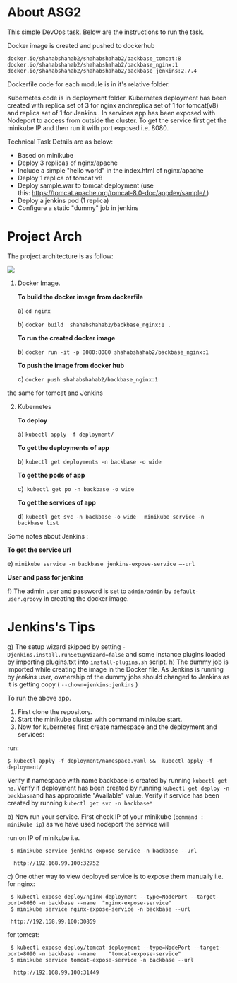 

# About ASG2
This simple DevOps task. Below are the instructions to run the task.

Docker image is created and pushed to dockerhub 

    docker.io/shahabshahab2/shahabshahab2/backbase_tomcat:8
    docker.io/shahabshahab2/shahabshahab2/backbase_nginx:1
    docker.io/shahabshahab2/shahabshahab2/backbase_jenkins:2.7.4

Dockerfile code for each module is in it's relative folder.

Kubernetes code is in deployment folder. Kubernetes deployment has been created with replica set of 3 for nginx andnreplica set of 1 for tomcat(v8) and replica set of 1 for Jenkins . In services app has been exposed with Nodeport to access from outside the cluster. To get the service first get the minikube IP and then run it with port exposed i.e. 8080.

Technical Task Details are as below:
- Based on minikube
- Deploy 3 replicas of nginx/apache
- Include a simple "hello world" in the index.html of nginx/apache
- Deploy 1 replica of tomcat v8
- Deploy sample.war to tomcat deployment (use this: https://tomcat.apache.org/tomcat-8.0-doc/appdev/sample/ )
- Deploy a jenkins pod (1 replica)
- Configure a static "dummy" job in jenkins

# Project Arch 
The project architecture is as follow: 

![][Arch]




1) Docker Image. 

   **To build the docker image from dockerfile**
   
   a) ``cd nginx``

   b) ``docker build  shahabshahab2/backbase_nginx:1 .``
  
   **To run the created docker image** 
   
   b) ``docker run -it -p 8080:8080 shahabshahab2/backbase_nginx:1``

   **To push the image from docker hub**
   
   c) ``docker push shahabshahab2/backbase_nginx:1``

the same for tomcat and Jenkins

2) Kubernetes
   
   **To deploy**   
   
   a) ``kubectl apply -f deployment/``

   **To get the deployments of app** 
   
   b) ``kubectl get deployments -n backbase -o wide``
 
   **To get the pods of app**
   
   c)`` kubectl get po -n backbase -o wide``
   
   **To get the services of app** 
   
   d) ``kubectl get svc -n backbase -o wide``
    ``  minikube service -n backbase list``

Some notes about Jenkins :

   **To get the service url**
   
   e) ``minikube service -n backbase jenkins-expose-service —-url``
   
   **User and pass for jenkins** 

   f) The admin user and password is set to ``admin/admin`` by ``default-user.groovy`` in creating the docker image.

   # Jenkins's Tips
   
   g) The setup wizard skipped by setting ``-Djenkins.install.runSetupWizard=false`` and some instance plugins loaded by 
     importing plugins.txt into ``install-plugins.sh`` script.
   h) The dummy job is imported while creating the image in the Docker file. As Jenkins is running by *jenkins* user, ownership of the dummy jobs should changed to Jenkins as it is getting copy ( ``--chown=jenkins:jenkins`` )


To run the above app. 

1) First clone the repository. 
2) Start the minikube cluster with command minikube start.
3) Now for kubernetes first create namespace and the deployment and services: 

run:

    $ kubectl apply -f deployment/namespace.yaml &&  kubectl apply -f deployment/
  
   Verify if namespace with name backbase is created by running ``kubectl get ns``. 
   Verify if deployment has been created by running ``kubectl get deploy -n backbase``and has appropriate "Available" value.
   Verify if service has been created by running ``kubectl get svc -n backbase*``
 
   b) Now run your service. First check IP of your minikube (``command : minikube ip``) as we have used nodeport the service will
   
  run on IP of minikube  i.e. 
      
     $ minikube service jenkins-expose-service -n backbase --url
      
      http://192.168.99.100:32752

   c) One other way to view deployed service is to expose them manually i.e.
for nginx:

     $ kubectl expose deploy/nginx-deployment --type=NodePort --target-port=8080 -n backbase --name  "nginx-expose-service"
     $ minikube service nginx-expose-service -n backbase --url 
     
     http://192.168.99.100:30859

for tomcat:
      
     $ kubectl expose deploy/tomcat-deployment --type=NodePort --target-port=8090 -n backbase --name    "tomcat-expose-service"
     $ minikube service tomcat-expose-service -n backbase --url
      
      http://192.168.99.100:31449


   
[Arch]: https://cdn1.imggmi.com/uploads/2018/12/31/b3e2228850aab76caec334db03ba4666-full.png
